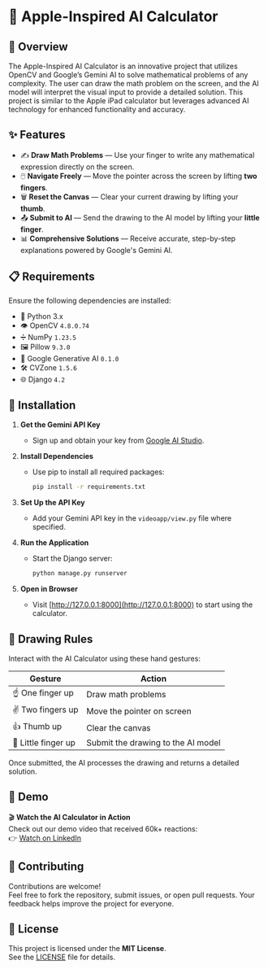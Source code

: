 # 🧮 Apple-Inspired AI Calculator

## 📝 Overview
The Apple-Inspired AI Calculator is an innovative project that utilizes OpenCV and Google’s Gemini AI to solve mathematical problems of any complexity. The user can draw the math problem on the screen, and the AI model will interpret the visual input to provide a detailed solution. This project is similar to the Apple iPad calculator but leverages advanced AI technology for enhanced functionality and accuracy.

## ✨ Features
- ✍️ **Draw Math Problems** — Use your finger to write any mathematical expression directly on the screen.
- 🖱️ **Navigate Freely** — Move the pointer across the screen by lifting **two fingers**.
- 🗑️ **Reset the Canvas** — Clear your current drawing by lifting your **thumb**.
- 📤 **Submit to AI** — Send the drawing to the AI model by lifting your **little finger**.
- 📊 **Comprehensive Solutions** — Receive accurate, step-by-step explanations powered by Google's Gemini AI.

## 📋 Requirements
Ensure the following dependencies are installed:

- 🐍 Python 3.x  
- 👁️ OpenCV `4.8.0.74`  
- ➗ NumPy `1.23.5`  
- 🖼️ Pillow `9.3.0`  
- 🤖 Google Generative AI `0.1.0`  
- 🛠️ CVZone `1.5.6`  
- 🌐 Django `4.2`  

## 🚀 Installation

1. **Get the Gemini API Key**
   - Sign up and obtain your key from [Google AI Studio](https://aistudio.google.com).

2. **Install Dependencies**
   - Use pip to install all required packages:
     ```bash
     pip install -r requirements.txt
     ```

3. **Set Up the API Key**
   - Add your Gemini API key in the `videoapp/view.py` file where specified.

4. **Run the Application**
   - Start the Django server:
     ```bash
     python manage.py runserver
     ```

5. **Open in Browser**
   - Visit [http://127.0.0.1:8000](http://127.0.0.1:8000) to start using the calculator.

## 🎨 Drawing Rules

Interact with the AI Calculator using these hand gestures:

| Gesture              | Action                                |
|----------------------|----------------------------------------|
| ☝️ One finger up     | Draw math problems                     |
| ✌️ Two fingers up    | Move the pointer on screen             |
| 👍 Thumb up          | Clear the canvas                       |
| 🤏 Little finger up  | Submit the drawing to the AI model     |

Once submitted, the AI processes the drawing and returns a detailed solution.

## 🎥 Demo

🎬 **Watch the AI Calculator in Action**  
Check out our demo video that received 60k+ reactions:  
👉 [Watch on LinkedIn](https://www.linkedin.com/feed/update/urn:li:activity:7221422183175139328/)

## 🤝 Contributing

Contributions are welcome!  
Feel free to fork the repository, submit issues, or open pull requests. Your feedback helps improve the project for everyone.

## 📜 License

This project is licensed under the **MIT License**.  
See the [LICENSE](./LICENSE) file for details.

